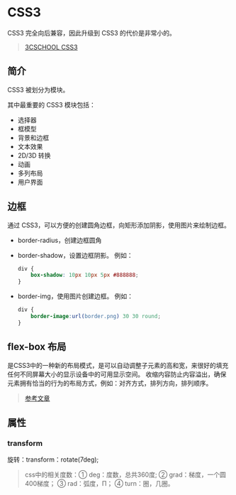 # CSS3

CSS3 完全向后兼容，因此升级到 CSS3 的代价是非常小的。

> [3CSCHOOL CSS3](http://www.w3school.com.cn/css3/css3_border.asp)

## 简介

CSS3 被划分为模块。

其中最重要的 CSS3 模块包括：

- 选择器
- 框模型
- 背景和边框
- 文本效果
- 2D/3D 转换
- 动画
- 多列布局
- 用户界面

## 边框

通过 CSS3，可以方便的创建圆角边框，向矩形添加阴影，使用图片来绘制边框。

- border-radius，创建边框圆角

- border-shadow，设置边框阴影。
    例如：
    ```css
    div {
        box-shadow: 10px 10px 5px #888888;
    }
    ```
- border-img，使用图片创建边框。
    例如：
    ```css
    div {
        border-image:url(border.png) 30 30 round;
    }
    ```

## 


## flex-box 布局

是CSS3中的一种新的布局模式，是可以自动调整子元素的高和宽，来很好的填充任何不同屏幕大小的显示设备中的可用显示空间。
收缩内容防止内容溢出，确保元素拥有恰当的行为的布局方式，例如：对齐方式，排列方向，排列顺序。

> [参考文章](http://www.css88.com/archives/5726)

## 属性

### transform

旋转：transform：rotate(7deg);

> css中的相关度数：① deg：度数，总共360度; ② grad：梯度，一个圆400梯度； ③ rad：弧度，Π； ④ turn：圈，几圈。